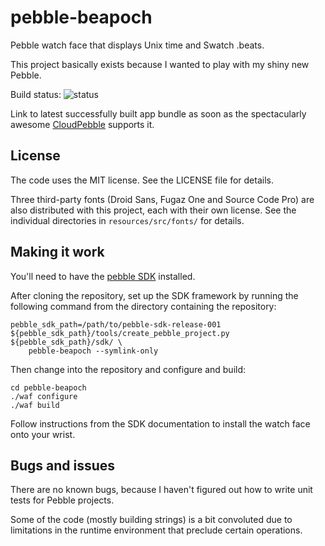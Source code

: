 pebble-beapoch
==============

Pebble watch face that displays Unix time and Swatch .beats.

This project basically exists because I wanted to play with my shiny new
Pebble.

Build status: ![status](https://cloudpebble.net/ide/project/1232/status.png)

Link to latest successfully built app bundle as soon as the spectacularly
awesome [CloudPebble](http://cloudpebble.net) supports it.

License
-------

The code uses the MIT license. See the LICENSE file for details.

Three third-party fonts (Droid Sans, Fugaz One and Source Code Pro) are also
distributed with this project, each with their own license. See the individual
directories in `resources/src/fonts/` for details.

Making it work
--------------

You'll need to have the [pebble SDK](http://developer.getpebble.com/)
installed.

After cloning the repository, set up the SDK framework by running the following
command from the directory containing the repository:

    pebble_sdk_path=/path/to/pebble-sdk-release-001
    ${pebble_sdk_path}/tools/create_pebble_project.py ${pebble_sdk_path}/sdk/ \
        pebble-beapoch --symlink-only

Then change into the repository and configure and build:

    cd pebble-beapoch
    ./waf configure
    ./waf build

Follow instructions from the SDK documentation to install the watch face onto
your wrist.

Bugs and issues
---------------

There are no known bugs, because I haven't figured out how to write unit tests
for Pebble projects.

Some of the code (mostly building strings) is a bit convoluted due to
limitations in the runtime environment that preclude certain operations.
